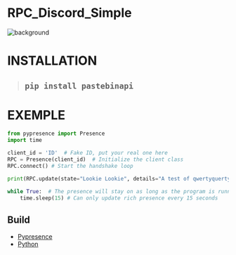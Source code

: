 # __RPC_Discord_Simple__
![background](https://cdn.discordapp.com/attachments/1047918302841798718/1059953539067158538/image.png)

# __INSTALLATION__
>## ```pip install pastebinapi```


# EXEMPLE
```py
from pypresence import Presence
import time

client_id = 'ID'  # Fake ID, put your real one here
RPC = Presence(client_id)  # Initialize the client class
RPC.connect() # Start the handshake loop

print(RPC.update(state="Lookie Lookie", details="A test of qwertyquerty's Python Discord RPC wrapper, pypresence!"))  # Set the presence

while True:  # The presence will stay on as long as the program is running
    time.sleep(15) # Can only update rich presence every 15 seconds
```

## __Build__
* [Pypresence](https://pypi.org/project/pypresence/)
* [Python](https://www.python.org/)
